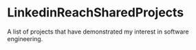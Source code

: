 # LinkedinReachSharedProjects
A list of projects that have demonstrated my interest in software engineering. 
